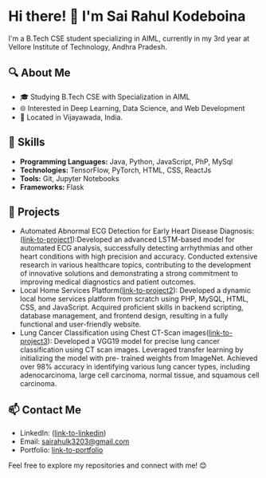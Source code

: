 # Hi there! 👋 I'm Sai Rahul Kodeboina

I'm a B.Tech CSE student specializing in AIML, currently in my 3rd year at Vellore Institute of Technology, Andhra Pradesh.

## 🔍 About Me

- 🎓 Studying B.Tech CSE with Specialization in AIML
- 🌐 Interested in Deep Learning, Data Science, and Web Development
- 📍 Located in Vijayawada, India.

## 🚀 Skills

- **Programming Languages:** Java, Python, JavaScript, PhP, MySql
- **Technologies:** TensorFlow, PyTorch, HTML, CSS, ReactJs
- **Tools:** Git, Jupyter Notebooks
- **Frameworks:** Flask

## 🌱 Projects

- Automated Abnormal ECG Detection for Early Heart
Disease Diagnosis:([link-to-project1](https://github.com/SaiRahul12/DeepLearningProject)):Developed an advanced LSTM-based model for automated ECG
analysis, successfully detecting arrhythmias and other heart
conditions with high precision and accuracy.
Conducted extensive research in various healthcare topics,
contributing to the development of innovative solutions and
demonstrating a strong commitment to improving medical
diagnostics and patient outcomes.
- Local Home Services Platform([link-to-project2](https://github.com/SaiRahul12/LungCancerClassification)): Developed a dynamic local home services platform from scratch
using PHP, MySQL, HTML, CSS, and JavaScript.
Acquired proficient skills in backend scripting, database
management, and frontend design, resulting in a fully functional
and user-friendly website.
- Lung Cancer Classification using Chest CT-Scan images([link-to-project3](https://github.com/SaiRahul12/LungCancerClassification)): Developed a VGG19 model for precise lung cancer classification
using CT scan images.
Leveraged transfer learning by initializing the model with pre-
trained weights from ImageNet.
Achieved over 98% accuracy in identifying various lung cancer
types, including adenocarcinoma, large cell carcinoma, normal
tissue, and squamous cell carcinoma.

## 📫 Contact Me

- LinkedIn: ([link-to-linkedin](https://www.linkedin.com/in/sai-rahul-769400192))
- Email: sairahulk3203@gmail.com
- Portfolio: [link-to-portfolio](https://sairahul12.github.io/RahulPortfolio/)

Feel free to explore my repositories and connect with me! 😊

<!--
**SaiRahul12/SaiRahul12** is a ✨ _special_ ✨ repository because its `README.md` (this file) appears on your GitHub profile.

Here are some ideas to get you started:

- 🔭 I’m currently working on ...
- 🌱 I’m currently learning ...
- 👯 I’m looking to collaborate on ...
- 🤔 I’m looking for help with ...
- 💬 Ask me about ...
- 📫 How to reach me: ...
- 😄 Pronouns: ...
- ⚡ Fun fact: ...
-->
